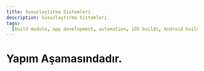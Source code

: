 ```yaml
---
title: Susuzlaştırma Sistemleri
description: Susuzlaştırma Sistemleri.
tags:
  [build module, app development, automation, iOS builds, Android builds, CI/CD]
---
```


# Yapım Aşamasındadır.